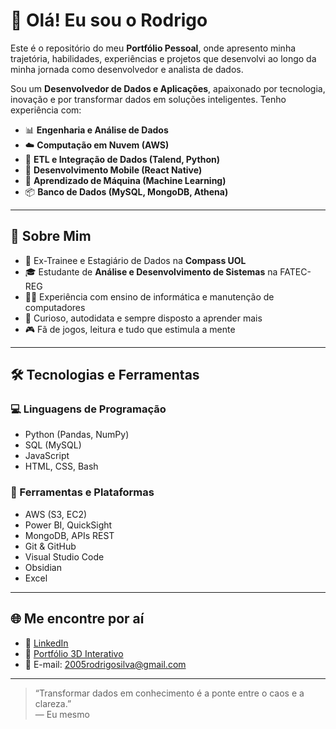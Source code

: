 # 👋 Olá! Eu sou o Rodrigo

Este é o repositório do meu **Portfólio Pessoal**, onde apresento minha trajetória, habilidades, experiências e projetos que desenvolvi ao longo da minha jornada como desenvolvedor e analista de dados.

Sou um **Desenvolvedor de Dados e Aplicações**, apaixonado por tecnologia, inovação e por transformar dados em soluções inteligentes. Tenho experiência com:

- 📊 **Engenharia e Análise de Dados**
- ☁️ **Computação em Nuvem (AWS)**
- 🔁 **ETL e Integração de Dados (Talend, Python)**
- 📱 **Desenvolvimento Mobile (React Native)**
- 🧠 **Aprendizado de Máquina (Machine Learning)**
- 📦 **Banco de Dados (MySQL, MongoDB, Athena)**

---

## 🚀 Sobre Mim

- 💼 Ex-Trainee e Estagiário de Dados na **Compass UOL**
- 🎓 Estudante de **Análise e Desenvolvimento de Sistemas** na FATEC-REG
- 👨‍🏫 Experiência com ensino de informática e manutenção de computadores
- 🧩 Curioso, autodidata e sempre disposto a aprender mais
- 🎮 Fã de jogos, leitura e tudo que estimula a mente

---

## 🛠️ Tecnologias e Ferramentas

### 💻 Linguagens de Programação
- Python (Pandas, NumPy)
- SQL (MySQL)
- JavaScript
- HTML, CSS, Bash

### 🧰 Ferramentas e Plataformas
- AWS (S3, EC2)
- Power BI, QuickSight
- MongoDB, APIs REST
- Git & GitHub
- Visual Studio Code
- Obsidian
- Excel

---

## 🌐 Me encontre por aí

- 💼 [LinkedIn](https://www.linkedin.com/in/rodrigo-pereira-b39914210/)
- 📂 [Portfólio 3D Interativo](https://datarodrigo.vercel.app/)
- 📧 E-mail: 2005rodrigosilva@gmail.com

---

> “Transformar dados em conhecimento é a ponte entre o caos e a clareza.”  
> — Eu mesmo
